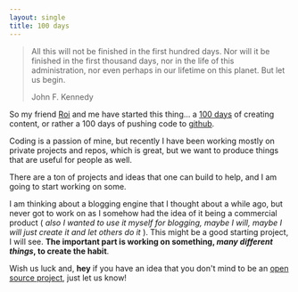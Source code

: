 ```yaml
---
layout: single
title: 100 days
---
```


> All this will not be finished in the first hundred days. 
> Nor will it be finished in the first thousand days, nor in 
> the life of this administration, nor even perhaps in 
> our lifetime on this planet. But let us begin.
>
> John F. Kennedy

So my friend [Roi](http://roidriscoll.github.io) and me have started this thing... a [100 days](http://roidriscoll.github.io/blog/2014/08/25/100-days/) of creating content, or rather a 100 days of pushing code to [github](http://github.com).

Coding is a passion of mine, but recently I have been working mostly on private projects and repos, which is great, but we want to produce things that are useful for people as well.

There are a ton of projects and ideas that one can build to help, and I am going to start working on some.

I am thinking about a blogging engine that I thought about a while ago, but never got to work on as I somehow had the idea of it being a commercial product ( _also I wanted to use it myself for blogging, maybe I will, maybe I will just create it and let others do it_ ). This might be a good starting project, I will see. **The important part is working on something, _many different things_, to create the habit**.

Wish us luck and, **hey** if you have an idea that you don't mind to be an [open source project](http://en.wikipedia.org/wiki/Open_source), just let us know! 